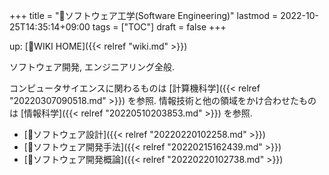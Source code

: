 +++
title = "📁ソフトウェア工学(Software Engineering)"
lastmod = 2022-10-25T14:35:14+09:00
tags = ["TOC"]
draft = false
+++

up: [📝WIKI HOME]({{< relref "wiki.md" >}})

ソフトウェア開発, エンジニアリング全般.

コンピュータサイエンスに関わるものは [計算機科学]({{< relref "20220307090518.md" >}}) を参照.
情報技術と他の領域をかけ合わせたものは [情報科学]({{< relref "20220510203853.md" >}}) を参照.

-   [📂ソフトウェア設計]({{< relref "20220220102258.md" >}})
-   [📂ソフトウェア開発手法]({{< relref "20220215162439.md" >}})
-   [📂ソフトウェア開発概論]({{< relref "20220220102738.md" >}})
